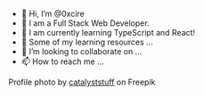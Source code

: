 - 👋 Hi, I’m @0xcire
- 👀 I am a Full Stack Web Developer.
- 🌱 I am currently learning TypeScript and React!
- 📖 Some of my learning resources ...
- 💞️ I’m looking to collaborate on ...
- 📫 How to reach me ...

Profile photo by [catalyststuff](https://www.freepik.com/free-vector/cute-astronaut-floating-with-working-laptop-cartoon-vector-icon-illustration-science-technology_31348463.htm#query=coding%20astronaut&position=26&from_view=search&track=ais) on Freepik

<!---
0xcire/0xcire is a ✨ special ✨ repository because its `README.md` (this file) appears on your GitHub profile.
You can click the Preview link to take a look at your changes.
--->
